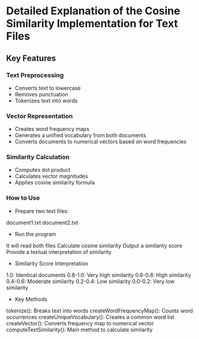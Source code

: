 # Detailed Explanation of the Cosine Similarity Implementation for Text Files
## Key Features

### Text Preprocessing

- Converts text to lowercase
- Removes punctuation
- Tokenizes text into words


### Vector Representation

- Creates word frequency maps
- Generates a unified vocabulary from both documents
- Converts documents to numerical vectors based on word frequencies


### Similarity Calculation

- Computes dot product
- Calculates vector magnitudes
- Applies cosine similarity formula



### How to Use

- Prepare two text files:

document1.txt
document2.txt


- Run the program

It will read both files
Calculate cosine similarity
Output a similarity score
Provide a textual interpretation of similarity



- Similarity Score Interpretation

1.0: Identical documents
0.8-1.0: Very high similarity
0.6-0.8: High similarity
0.4-0.6: Moderate similarity
0.2-0.4: Low similarity
0.0-0.2: Very low similarity

- Key Methods

tokenize(): Breaks text into words
createWordFrequencyMap(): Counts word occurrences
createUniqueVocabulary(): Creates a common word list
createVector(): Converts frequency map to numerical vector
computeTextSimilarity(): Main method to calculate similarity
